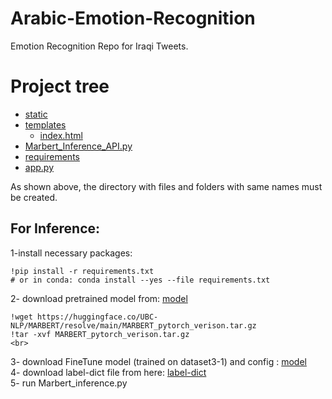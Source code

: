 # Arabic-Emotion-Recognition
Emotion Recognition Repo for Iraqi Tweets.


# Project tree

 * [static](./API/file_as_input/static)
 * [templates](./API/file_as_input/templates)
   * [index.html](./API/file_as_input/templates/index.html)
 * [Marbert_Inference_API.py](./API/file_as_input/Marbert_Inference_API.py)
 * [requirements](./API/file_as_input/requirements.txt)
 * [app.py](./API/file_as_input/app.py)

As shown above, the directory with files and folders with same names must be created.

## For Inference:

1-install necessary packages:
```
!pip install -r requirements.txt
# or in conda: conda install --yes --file requirements.txt
```
2- download pretrained model from: [model](https://huggingface.co/UBC-NLP/MARBERT/blob/main/MARBERT_pytorch_verison.tar.gz) </br>
```
!wget https://huggingface.co/UBC-NLP/MARBERT/resolve/main/MARBERT_pytorch_verison.tar.gz
!tar -xvf MARBERT_pytorch_verison.tar.gz
<br>
```
3- download FineTune model (trained on dataset3-1) and config : [model](https://huggingface.co/fvyounesi/Marbert_Iraqi_FineTuned) </br>
4- download label-dict file from here: [label-dict](https://huggingface.co/fvyounesi/Marbert_Iraqi_FineTuned) </br>
5- run Marbert_inference.py
